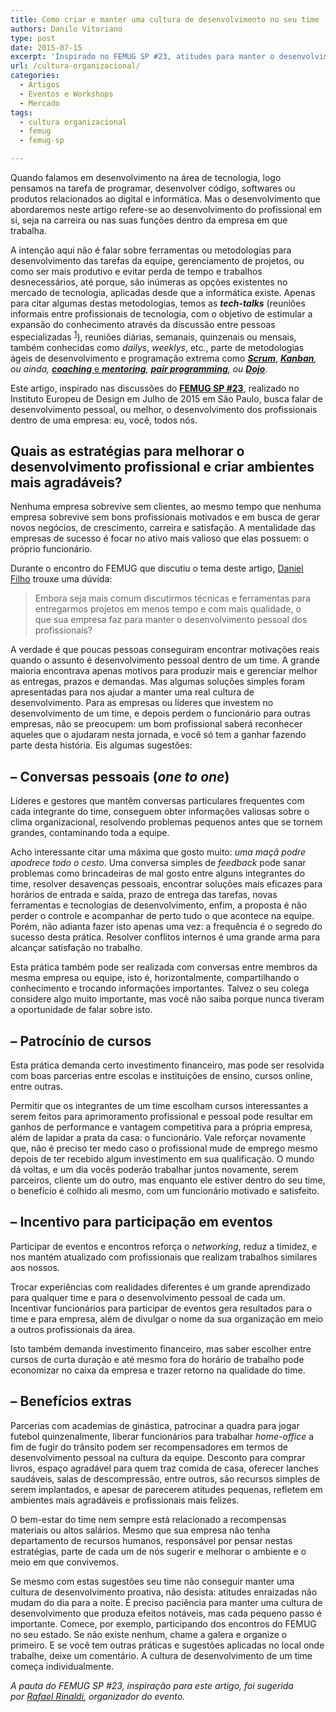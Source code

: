```yaml
---
title: Como criar e manter uma cultura de desenvolvimento no seu time
authors: Danilo Vitoriano
type: post
date: 2015-07-15
excerpt: 'Inspirado no FEMUG SP #23, atitudes para manter o desenvolvimento pessoal dentro da cultura de um time.'
url: /cultura-organizacional/
categories:
  - Artigos
  - Eventos e Workshops
  - Mercado
tags:
  - cultura organizacional
  - femug
  - femug-sp

---
```

Quando falamos em desenvolvimento na área de tecnologia, logo pensamos na tarefa de programar, desenvolver código, softwares ou produtos relacionados ao digital e informática. Mas o desenvolvimento que abordaremos neste artigo refere-se ao desenvolvimento do profissional em si, seja na carreira ou nas suas funções dentro da empresa em que trabalha.

A intenção aqui não é falar sobre ferramentas ou metodologias para desenvolvimento das tarefas da equipe, gerenciamento de projetos, ou como ser mais produtivo e evitar perda de tempo e trabalhos desnecessários, até porque, são inúmeras as opções existentes no mercado de tecnologia, aplicadas desde que a informática existe. Apenas para citar algumas destas metodologias, temos as _**tech-talks**_ (reuniões informais entre profissionais de tecnologia, com o objetivo de estimular a expansão do conhecimento através da discussão entre pessoas especializadas <sup><a href="http://ibaldo.com.br/blog/2012/02/28/techtalk/" target="_blank">1</a></sup>), reuniões diárias, semanais, quinzenais ou mensais, também conhecidas como _dailys_, _weeklys_, etc., parte de metodologias ágeis de desenvolvimento e programação extrema como **_[Scrum][1]_**, _**<a href="https://pt.wikipedia.org/wiki/Kanban" target="_blank">Kanban</a>**, ou ainda, **<a href="http://www.administradores.com.br/noticias/carreira/entenda-a-diferenca-entre-coaching-e-mentoring/53772/" target="_blank">coaching</a>**_<a href="http://www.administradores.com.br/noticias/carreira/entenda-a-diferenca-entre-coaching-e-mentoring/53772/" target="_blank"> e </a>_**<a href="http://www.administradores.com.br/noticias/carreira/entenda-a-diferenca-entre-coaching-e-mentoring/53772/" target="_blank">mentoring</a>**, **<a href="http://www.devmedia.com.br/implementando-pair-programming-em-sua-equipe/1694" target="_blank">pair programming</a>**, ou **<a href="http://dojoto.info/mas-afinal-de-contas-o-que-e-o-coding-dojo.html" target="_blank">Dojo</a>**._

Este artigo, inspirado nas discussões do **<a href="https://sp.femug.com/t/femug-23-ied-sao-paulo-pauta/468" target="_blank">FEMUG SP #23</a>**, realizado no Instituto Europeu de Design em Julho de 2015 em São Paulo, busca falar de desenvolvimento pessoal, ou melhor, o desenvolvimento dos profissionais dentro de uma empresa: eu, você, todos nós.

## Quais as estratégias para melhorar o desenvolvimento profissional e criar ambientes mais agradáveis?

Nenhuma empresa sobrevive sem clientes, ao mesmo tempo que nenhuma empresa sobrevive sem bons profissionais motivados e em busca de gerar novos negócios, de crescimento, carreira e satisfação. A mentalidade das empresas de sucesso é focar no ativo mais valioso que elas possuem: o próprio funcionário.

Durante o encontro do FEMUG que discutiu o tema deste artigo, <a href="http://dnl.pw/" target="_blank">Daniel Filho</a> trouxe uma dúvida:

> Embora seja mais comum discutirmos técnicas e ferramentas para entregarmos projetos em menos tempo e com mais qualidade, o que sua empresa faz para manter o desenvolvimento pessoal dos profissionais?

A verdade é que poucas pessoas conseguiram encontrar motivações reais quando o assunto é desenvolvimento pessoal dentro de um time. A grande maioria encontrava apenas motivos para produzir mais e gerenciar melhor as entregas, prazos e demandas. Mas algumas soluções simples foram apresentadas para nos ajudar a manter uma real cultura de desenvolvimento. Para as empresas ou líderes que investem no desenvolvimento de um time, e depois perdem o funcionário para outras empresas, não se preocupem: um bom profissional saberá reconhecer aqueles que o ajudaram nesta jornada, e você só tem a ganhar fazendo parte desta história. Eis algumas sugestões:

## &#8211; Conversas pessoais (_one to one_)

Líderes e gestores que mantêm conversas particulares frequentes com cada integrante do time, conseguem obter informações valiosas sobre o clima organizacional, resolvendo problemas pequenos antes que se tornem grandes, contaminando toda a equipe.

Acho interessante citar uma máxima que gosto muito: _uma maçã podre apodrece todo o cesto_. Uma conversa simples de _feedback_ pode sanar problemas como brincadeiras de mal gosto entre alguns integrantes do time, resolver desavenças pessoais, encontrar soluções mais eficazes para horários de entrada e saída, prazo de entrega das tarefas, novas ferramentas e tecnologias de desenvolvimento, enfim, a proposta é não perder o controle e acompanhar de perto tudo o que acontece na equipe. Porém, não adianta fazer isto apenas uma vez: a frequência é o segredo do sucesso desta prática. Resolver conflitos internos é uma grande arma para alcançar satisfação no trabalho.

Esta prática também pode ser realizada com conversas entre membros da mesma empresa ou equipe, isto é, horizontalmente, compartilhando o conhecimento e trocando informações importantes. Talvez o seu colega considere algo muito importante, mas você não saiba porque nunca tiveram a oportunidade de falar sobre isto.

## &#8211; Patrocínio de cursos

Esta prática demanda certo investimento financeiro, mas pode ser resolvida com boas parcerias entre escolas e instituições de ensino, cursos online, entre outras.

Permitir que os integrantes de um time escolham cursos interessantes a serem feitos para aprimoramento profissional e pessoal pode resultar em ganhos de performance e vantagem competitiva para a própria empresa, além de lapidar a prata da casa: o funcionário. Vale reforçar novamente que, não é preciso ter medo caso o profissional mude de emprego mesmo depois de ter recebido algum investimento em sua qualificação. O mundo dá voltas, e um dia vocês poderão trabalhar juntos novamente, serem parceiros, cliente um do outro, mas enquanto ele estiver dentro do seu time, o benefício é colhido ali mesmo, com um funcionário motivado e satisfeito.

## &#8211; Incentivo para participação em eventos

Participar de eventos e encontros reforça o _networking_, reduz a timidez, e nos mantém atualizado com profissionais que realizam trabalhos similares aos nossos.

Trocar experiências com realidades diferentes é um grande aprendizado para qualquer time e para o desenvolvimento pessoal de cada um. Incentivar funcionários para participar de eventos gera resultados para o time e para empresa, além de divulgar o nome da sua organização em meio a outros profissionais da área.

Isto também demanda investimento financeiro, mas saber escolher entre cursos de curta duração e até mesmo fora do horário de trabalho pode economizar no caixa da empresa e trazer retorno na qualidade do time.

## &#8211; Benefícios extras

Parcerias com academias de ginástica, patrocinar a quadra para jogar futebol quinzenalmente, liberar funcionários para trabalhar _home-office_ a fim de fugir do trânsito podem ser recompensadores em termos de desenvolvimento pessoal na cultura da equipe. Desconto para comprar livros, espaço agradável para quem traz comida de casa, oferecer lanches saudáveis, salas de descompressão, entre outros, são recursos simples de serem implantados, e apesar de parecerem atitudes pequenas, refletem em ambientes mais agradáveis e profissionais mais felizes.

O bem-estar do time nem sempre está relacionado a recompensas materiais ou altos salários. Mesmo que sua empresa não tenha departamento de recursos humanos, responsável por pensar nestas estratégias, parte de cada um de nós sugerir e melhorar o ambiente e o meio em que convivemos.

Se mesmo com estas sugestões seu time não conseguir manter uma cultura de desenvolvimento proativa, não desista: atitudes enraizadas não mudam do dia para a noite. É preciso paciência para manter uma cultura de desenvolvimento que produza efeitos notáveis, mas cada pequeno passo é importante. Comece, por exemplo, participando dos encontros do FEMUG no seu estado. Se não existe nenhum, chame a galera e organize o primeiro. E se você tem outras práticas e sugestões aplicadas no local onde trabalhe, deixe um comentário. A cultura de desenvolvimento de um time começa individualmente.

_A pauta do FEMUG SP #23, inspiração para este artigo, foi sugerida por <a href="http://rinaldi.io/" target="_blank">Rafael Rinaldi</a>, organizador do evento._

 [1]: http://tableless.com.br/desenvolvimento-agil-utilizando-scrum/